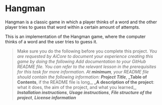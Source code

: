 # Hangman
Hangman is a classic game in which a player thinks of a word and the other player tries to guess that word within a certain amount of attempts.

This is an implementation of the Hangman game, where the computer thinks of a word and the user tries to guess it. 

> Make sure you do the following before you complete this project.
_You are requested by AiCore to document your experience creating this game by doing the following_
_Add documentation to your GitHub README file. You can refer to the relevant lesson in the prerequisites for this task for more information._
_At **minimum**, your README file should contain the following information:_
**_Project Title_**,
**_Table of Contents**, if the README file is long_,
**_A description of the project**: what it does, the aim of the project, and what you learned_,
**_Installation instructions_**,
**_Usage instructions_**,
**_File structure of the project_**,
**_License information_**

